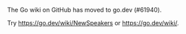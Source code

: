 The Go wiki on GitHub has moved to go.dev (#61940).

Try <https://go.dev/wiki/NewSpeakers> or <https://go.dev/wiki/>.

